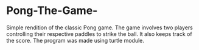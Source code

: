 # Pong-The-Game-
Simple rendition of the classic Pong game. The game involves two players controlling their respective paddles to strike the ball. It also keeps track of the score. The program was made using turtle module.
